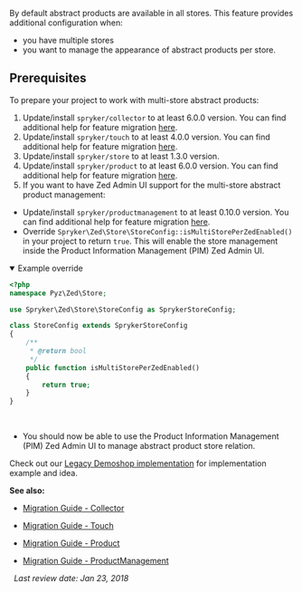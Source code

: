 By default abstract products are available in all stores. This feature provides additional configuration when:

* you have multiple stores
* you want to manage the appearance of abstract products per store.

## Prerequisites
To prepare your project to work with multi-store abstract products:

1. Update/install `spryker/collector` to at least 6.0.0 version. You can find additional help for feature migration [here](https://documentation.spryker.com/module_migration_guides/mg-collector.htm).
2. Update/install `spryker/touch` to at least 4.0.0 version. You can find additional help for feature migration [here](https://documentation.spryker.com/module_migration_guides/mg-touch.htm).
3. Update/install `spryker/store` to at least 1.3.0 version.
4. Update/install `spryker/product` to at least 6.0.0 version. You can find additional help for feature migration [here](https://documentation.spryker.com/module_migration_guides/mg-product.htm).
5. If you want to have Zed Admin UI support for the multi-store abstract product management:
* Update/install `spryker/productmanagement` to at least 0.10.0 version. You can find additional help for feature migration [here](https://documentation.spryker.com/module_migration_guides/mg-product-management.htm).
* Override `Spryker\Zed\Store\StoreConfig::isMultiStorePerZedEnabled()` in your project to return `true`. This will enable the store management inside the Product Information Management (PIM) Zed Admin UI.

<details open>
    <summary>Example override</summary>
    
    
```php
<?php
namespace Pyz\Zed\Store;

use Spryker\Zed\Store\StoreConfig as SprykerStoreConfig;

class StoreConfig extends SprykerStoreConfig
{
    /**
     * @return bool
     */
    public function isMultiStorePerZedEnabled()
    {
        return true;
    }
}
```

<br>
</details>

* You should now be able to use the Product Information Management (PIM) Zed Admin UI to manage abstract product store relation.

Check out our [Legacy Demoshop implementation](https://github.com/spryker/demoshop) for implementation example and idea.

**See also:**
 

* [Migration Guide - Collector](https://documentation.spryker.com/module_migration_guides/mg-collector.htm)

* [Migration Guide - Touch](https://documentation.spryker.com/module_migration_guides/mg-touch.htm)

* [Migration Guide - Product](https://documentation.spryker.com/module_migration_guides/mg-product.htm)

* [Migration Guide - ProductManagement](https://documentation.spryker.com/module_migration_guides/mg-product-management.htm)

 
_Last review date: Jan 23, 2018_

[//]: # (by Karoly Gerner)